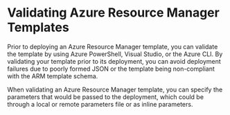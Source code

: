 # Validating Azure Resource Manager Templates

Prior to deploying an Azure Resource Manager template, you can validate the template by using Azure PowerShell, Visual Studio, or the Azure CLI. By validating your template prior to its deployment, you can avoid deployment failures due to poorly formed JSON or the template being non-compliant with the ARM template schema.

When validating an Azure Resource Manager template, you can specify the parameters that would be passed to the deployment, which could be through a local or remote parameters file or as inline parameters.